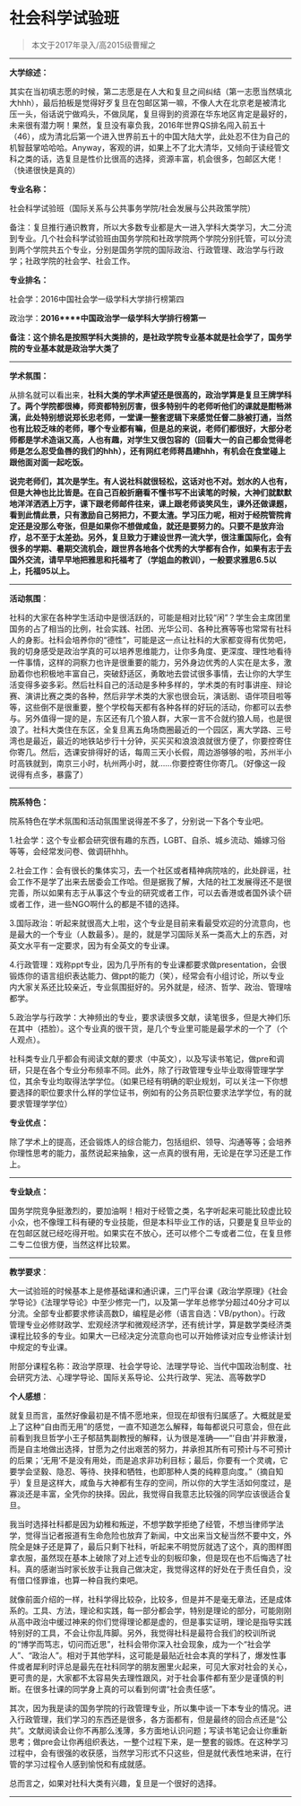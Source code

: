 
# 社会科学试验班  

> 本文于2017年录入/高2015级曹耀之  

****

**大学综述：**

其实在当初填志愿的时候，第二志愿是在人大和复旦之间纠结（第一志愿当然填北大hhh），最后拍板是觉得好歹复旦在包邮区第一嘛，不像人大在北京老是被清北压一头，俗话说宁做鸡头，不做凤尾，复旦得到的资源在华东地区肯定是最好的，未来很有潜力啊！果然，复旦没有辜负我，2016年世界QS排名闯入前五十（46），成为清北后第一个进入世界前五十的中国大陆大学，此处忍不住为自己的机智鼓掌哈哈哈。Anyway，客观的讲，如果上不了北大清华，又倾向于读经管文科之类的话，选复旦是性价比很高的选择，资源丰富，机会很多，包邮区大佬！（快递很快是真的）



**专业名称：**

社会科学试验班（国际关系与公共事务学院/社会发展与公共政策学院）

备注：复旦推行通识教育，所以大多数专业都是大一进入学科大类学习，大二分流到专业。几个社会科学试验班由国务学院和社政学院两个学院分别托管，可以分流到两个学院共五个专业，分别是国务学院的国际政治、行政管理、政治学与行政学；社政学院的社会学、社会工作。



**专业排名：**

社会学：2016中国社会学一级学科大学排行榜第四

政治学：**2016****中国政治学一级学科大学排行榜第一**

**备注：这个排名是按照学科大类排的，是社政学院专业基本就是社会学了，国务学院的专业基本就是政治学大类了**

****

**学术氛围：**

从排名就可以看出来，**社科大类的学术声望还是很高的，政治学算是复旦王牌学科了。两个学院都很棒，师资都特别厉害，很多特别牛的老师听他们的课就是酣畅淋漓，此处特别想说郑长忠老师，一堂课一整套逻辑下来感觉任督二脉被打通，当然也有比较乏味的老师，哪个专业都有嘛，但是总的来说，老师们都很好，大部分老师都是学术造诣又高，人也有趣，对学生又很包容的（回看大一的自己都会觉得老师是怎么忍受鱼唇的我们的hhh），还有网红老师蒋昌建hhh，有机会在食堂碰上跟他面对面一起吃饭。**

**说完老师们，其次是学生。有人说社科就很轻松，这话对也不对。划水的人也有，但是大神也比比皆是。在自己百般折磨看不懂书写不出读笔的时候，大神们就默默地洋洋洒洒上万字，课下跟老师邮件往来，课上跟老师谈笑风生，课外还做课题，看到此情此景，只有激励自己努把力，不要太渣。学习压力呢，相对于经院管院肯定还是没那么夸张，但是如果你不想做咸鱼，就还是要努力的。只要不是放弃治疗，总不至于太差劲。另外，复旦致力于建设世界一流大学，很注重国际化，会有很多的学期、暑期交流机会，跟世界各地各个优秀的大学都有合作，如果有志于去国外交流，请早早地把雅思和托福考了（学姐血的教训），一般要求雅思6.5以上，托福95以上。**

****

**活动氛围**：

社科的大家在各种学生活动中是很活跃的，可能是相对比较“闲”？学生会主席团里国务的占了相当的比例，社会实践、社团、光华公司、各种比赛等等也常常有社科人的身影。社科会培养你的“德性”，可能是这一点让社科的大家都变得有优势吧，我的切身感受是政治学真的可以培养思维能力，让你多角度、更深度、理性地看待一件事情，这样的洞察力也许是很重要的能力，另外身边优秀的人实在是太多，激励着你也积极地丰富自己，突破舒适区，勇敢地去尝试很多事情，去让你的大学生活变得多姿多彩。然后社科自己的活动是多种多样的，学术类的有时事讲座、辩论赛、演讲比赛之类的各种，然后非学术类的大家也很会玩，演话剧、语伴项目啦等等，这些倒不是很重要，整个学校每天都有各种各样的好玩的活动，你都可以去参与。另外值得一提的是，东区还有几个狼人群，大家一言不合就约狼人局，也是很浪了。社科大类住在东区，全复旦离五角场商圈最近的一个园区，离大学路、三号湾也是最近，最近的地铁站步行十分钟，买买买和浪浪浪就很方便了，你要控寄住你寄几。然后，选课安排得好的话，每周三天小长假，周边游够够的啦，苏州半小时高铁就到，南京三小时，杭州两小时，就……你要控寄住你寄几。（好像这一段说得有点多，暴露了）

****

**院系特色：**

院系特色在学术氛围和活动氛围里说得差不多了，分别说一下各个专业吧。

1.社会学：这个专业都会研究很有趣的东西，LGBT、自杀、城乡流动、婚嫁习俗等等，会经常发问卷、做调研hhh。

2.社会工作：会有很长的集体实习，去一个社区或者精神病院啥的，此处辟谣，社会工作不是学了出来去居委会工作哈。但是据我了解，大陆的社工发展得还不是很完善，所以如果有志于从事这个专业的研究或者工作，可以去香港或者国外读个研或者工作，进一些NGO啊什么的都是不错的选择。

3.国际政治：听起来就很高大上啦，这个专业是目前来看最受欢迎的分流意向，也是最大的一个专业（人数最多）。是的，就是学习国际关系一类高大上的东西，对英文水平有一定要求，因为有全英文的专业课。

4.行政管理：戏称ppt专业，因为几乎所有的专业课都要求做presentation，会很锻炼你的语言组织表达能力、做ppt的能力（笑），经常会有小组讨论，所以专业内大家关系还比较亲近，专业氛围挺好的。另外就是，经济、哲学、政治、管理啥都学。

5.政治学与行政学：大神频出的专业，要求读很多文献，读笔很多，但是大神们乐在其中（捂脸）。这个专业真的很干货，是几个专业里可能是最学术的一个了（个人观点）。

社科类专业几乎都会有阅读文献的要求（中英文），以及写读书笔记，做pre和调研，只是在各个专业分布频率不同。此外，除了行政管理专业毕业取得管理学学位，其余专业均取得法学学位。（如果已经有明确的职业规划，可以关注一下你想要选择的职位要求什么样的学位证书，例如有的公务员职位要求法学学位，有的就要求管理学学位）



**专业优点：**

除了学术上的提高，还会锻炼人的综合能力，包括组织、领导、沟通等等；会培养你理性思考的能力，虽然说起来抽象，这一点真的很有用，无论是在学习还是工作上。

****

**专业缺点：**

国务学院竞争挺激烈的，要加油啊！相对于经管之类，名字听起来可能比较虚比较小众，也不像理工科有硬的专业技能，但是本科毕业工作的话，只要是复旦毕业的在包邮区就已经吃得开啦。如果实在不放心，还可以修个二专或者二位，在复旦修二专二位很方便，当然这样比较累。

****

**教学要求**：

大一试验班的时候基本上是修基础课和通识课，三门平台课《政治学原理》《社会学导论》《法理学导论》中至少修完一门，以及第一学年总修学分超过40分才可以分流。全部专业都要求修读高数D，编程是必修（语言自选：VB/python）。行政管理专业必修财政学、宏观经济学和微观经济学，还有统计学，算是数学类经济类课程比较多的专业。如果大一已经决定分流意向也可以开始修读对应专业修读计划中规定的专业课。

附部分课程名称：政治学原理、社会学导论、法理学导论、当代中国政治制度、社会研究方法、心理学导论、国际关系导论、公共行政学、宪法、高等数学D

**个人感想**：

就复旦而言，虽然好像最初是不情不愿地来，但现在却很有归属感了。大概就是爱上了这种“自由而无用”的感觉，一直不知道怎么解释，每每都说只可意会，但在此前看到我旦哲学小王子郁喆隽副教授的解释，认为很是准确——“‘自由’并非散漫，而是自主地做出选择，甘愿为之付出艰苦的努力，并承担其所有可预计与不可预计的后果；‘无用’不是没有用处，而是追求非功利目标；最后，你要有一个灵魂，它要学会坚毅、隐忍、等待、抉择和牺牲，也即那种人类的纯粹意向度。”（摘自知乎）复旦是这样大，咸鱼与大神都有生存的空间，所以你的大学生活如何度过，是寡淡还是丰富，全凭你的抉择。因此，我觉得自我意志比较强的同学应该很适合复旦。

我当时选择社科都是因为幼稚和叛逆，不想学数学拒绝了经管，不想当律师学法学，觉得当记者报道有生命危险也放弃了新闻，中文出来当文秘当然不要中文，外院全是妹子还是算了，最后只剩下社科，听起来不明觉厉就选了这个，真的图样图拿衣服，虽然现在基本上破除了对上述专业的刻板印象，但是现在也不后悔选了社科。真的感谢当时家长放手让我自己做决定，我觉得这样的好处在于责任自负，没有借口怪罪谁，也算一种自我约束吧。

就像前面介绍的一样，社科学得比较杂，比较多，但是并不是毫无章法，还是成体系的。工具、方法，理论和实践，每一部分都会学，特别是理论的部分，可能刚刚从高中政治中缓过神来的你们觉得理论都是虚的，但是事实证明，理论是指导实践特别好的工具，不会让你乱阵脚。另外，我觉得社科是最符合我们的校训所说的“博学而笃志，切问而近思”，社科会带你深入社会现象，成为一个“社会学人”、“政治人”。相对于其他学科，这可能是最贴近社会本真的学科了，爆发性事件或者犀利时评总是最先在社科同学的朋友圈里火起来，可见大家对社会的关心，更可贵的是，大家都不太容易失去理性跟风，对于社会事件都有至少是谨慎的判断。在很多社课的同学身上真的可以看到何谓“社会责任感”。

其次，因为我是读的国务学院的行政管理专业，所以集中谈一下本专业的情况。进入行政管理，我们学习的东西还是很多，各方面都有，但是最终的回合点还是“公共”。文献阅读会让你不再那么浅薄，多方面地认识问题；写读书笔记会让你重新思考；做pre会让你再组织表达，一整个过程下来，是一整套的锻炼。在这种学习过程中，会有很强的收获感，当然学习形式不只这些，但是就代表性地来讲，在行管的学习过程令人感到愉悦和有成就感。

总而言之，如果对社科大类有兴趣，复旦是一个很好的选择。

****

